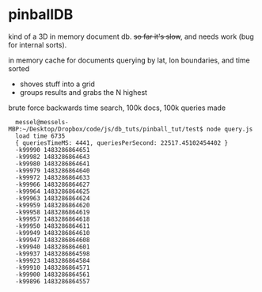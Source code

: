 # pinballDB

kind of a 3D in memory document db. ~~so far it's slow~~, and needs work (bug for internal sorts).

in memory cache for documents querying by lat, lon boundaries, and time sorted
  * shoves stuff into a grid
  * groups results and grabs the N highest 



brute force backwards time search, 100k docs, 100k queries made
```
  messel@messels-MBP:~/Desktop/Dropbox/code/js/db_tuts/pinball_tut/test$ node query.js 
  load time 6735
  { queriesTimeMS: 4441, queriesPerSecond: 22517.45102454402 }
  -k99990 1483286864651
  -k99982 1483286864643
  -k99980 1483286864641
  -k99979 1483286864640
  -k99972 1483286864633
  -k99966 1483286864627
  -k99964 1483286864625
  -k99963 1483286864624
  -k99959 1483286864620
  -k99958 1483286864619
  -k99957 1483286864618
  -k99950 1483286864611
  -k99949 1483286864610
  -k99947 1483286864608
  -k99940 1483286864601
  -k99937 1483286864598
  -k99923 1483286864584
  -k99910 1483286864571
  -k99900 1483286864561
  -k99896 1483286864557
```
  
  
